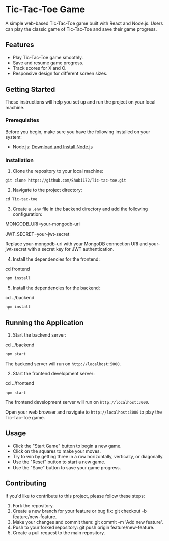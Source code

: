 # Tic-Tac-Toe Game

A simple web-based Tic-Tac-Toe game built with React and Node.js. Users can play the classic game of Tic-Tac-Toe and save their game progress.

## Features

- Play Tic-Tac-Toe game smoothly.
- Save and resume game progress.
- Track scores for X and O.
- Responsive design for different screen sizes.

## Getting Started

These instructions will help you set up and run the project on your local machine.

### Prerequisites

Before you begin, make sure you have the following installed on your system:

- Node.js: [Download and Install Node.js](https://nodejs.org/)

### Installation

1. Clone the repository to your local machine:


`git clone https://github.com/Shobi172/Tic-tac-toe.git`

2. Navigate to the project directory: 

`cd Tic-tac-toe`

3. Create a `.env` file in the backend directory and add the following configuration:

MONGODB_URI=your-mongodb-uri

JWT_SECRET=your-jwt-secret

Replace your-mongodb-uri with your MongoDB connection URI and your-jwt-secret with a secret key for JWT authentication.

4. Install the dependencies for the frontend:

cd frontend

`npm install`

5. Install the dependencies for the backend:

cd ../backend

`npm install`

## Running the Application

1. Start the backend server:


cd ../backend

`npm start`


The backend server will run on `http://localhost:5000`.

2. Start the frontend development server:

cd ../frontend

`npm start`

The frontend development server will run on `http://localhost:3000`.


Open your web browser and navigate to `http://localhost:3000` to play the Tic-Tac-Toe game.

## Usage

- Click the "Start Game" button to begin a new game.
- Click on the squares to make your moves.
- Try to win by getting three in a row horizontally, vertically, or diagonally.
- Use the "Reset" button to start a new game.
- Use the "Save" button to save your game progress.


 ## Contributing

 If you'd like to contribute to this project, please follow these steps:

1. Fork the repository.
2. Create a new branch for your feature or bug fix: git checkout -b feature/new-feature.
3. Make your changes and commit them: git commit -m 'Add new feature'.
4. Push to your forked repository: git push origin feature/new-feature.
5. Create a pull request to the main repository.

